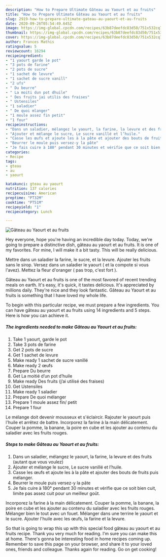```yaml
---
description: "How to Prepare Ultimate Gâteau au Yaourt et au fruits"
title: "How to Prepare Ultimate Gâteau au Yaourt et au fruits"
slug: 2919-how-to-prepare-ultimate-gateau-au-yaourt-et-au-fruits
date: 2020-09-26T05:54:49.645Z
image: https://img-global.cpcdn.com/recipes/63b87deefdc83d50/751x532cq70/gateau-au-yaourt-et-au-fruits-photo-principale-de-la-recette.jpg
thumbnail: https://img-global.cpcdn.com/recipes/63b87deefdc83d50/751x532cq70/gateau-au-yaourt-et-au-fruits-photo-principale-de-la-recette.jpg
cover: https://img-global.cpcdn.com/recipes/63b87deefdc83d50/751x532cq70/gateau-au-yaourt-et-au-fruits-photo-principale-de-la-recette.jpg
author: Frances Mathis
ratingvalue: 5
reviewcount: 16294
recipeingredient:
- "1 yaourt garde le pot"
- "3 pots de farine"
- "2 pots de sucre"
- "1 sachet de levure"
- "1 sachet de sucre vanill"
- "2 ufs"
- " Du beurre"
- " La moiti dun pot dhuile"
- " Des fruits jai utilis des fraises"
- " Ustensiles"
- "1 saladier"
- " De quoi mlanger"
- "1 moule assez fin petit"
- "1 four"
recipeinstructions:
- "Dans un saladier, mélangez le yaourt, la farine, la levure et des fruits (autant que vous voulez)"
- "Ajouter et mélange le sucre, Le sucre vanillé et l’huile."
- "Casse les œufs et ajoute les à la pâte et ajouter des bouts de fruits puis mélanger."
- "Beurrer le moule puis versez-y la pâte"
- "Je fais cuire à 180° pendant 30 minutes et vérifie que ce soit bien cuit, limite pas assez cuit pour un meilleur goût."
categories:
- Recipe
tags:
- gteau
- au
- yaourt

katakunci: gteau au yaourt 
nutrition: 137 calories
recipecuisine: American
preptime: "PT32M"
cooktime: "PT51M"
recipeyield: "1"
recipecategory: Lunch

---
```



![Gâteau au Yaourt et au fruits](https://img-global.cpcdn.com/recipes/63b87deefdc83d50/751x532cq70/gateau-au-yaourt-et-au-fruits-photo-principale-de-la-recette.jpg)

Hey everyone, hope you're having an incredible day today. Today, we're going to prepare a distinctive dish, gâteau au yaourt et au fruits. It is one of my favorites. For mine, I will make it a bit tasty. This will be really delicious.

Mettre dans un saladier la farine, le sucre, et la levure. Ajouter les fruits sans le sirop. Versez dans un saladier le yaourt ( et la compote si vous l&#39;avez). Mettez la fleur d&#39;oranger ( pas trop, c&#39;est fort ).

Gâteau au Yaourt et au fruits is one of the most favored of recent trending meals on earth. It's easy, it's quick, it tastes delicious. It's appreciated by millions daily. They're nice and they look fantastic. Gâteau au Yaourt et au fruits is something that I have loved my whole life.


To begin with this particular recipe, we must prepare a few ingredients. You can have gâteau au yaourt et au fruits using 14 ingredients and 5 steps. Here is how you can achieve it.

<!--inarticleads1-->

##### The ingredients needed to make Gâteau au Yaourt et au fruits:

1. Take 1 yaourt, garde le pot
1. Take 3 pots de farine
1. Get 2 pots de sucre
1. Get 1 sachet de levure
1. Make ready 1 sachet de sucre vanillé
1. Make ready 2 œufs
1. Prepare  Du beurre
1. Get  La moitié d’un pot d’huile
1. Make ready  Des fruits (j’ai utilisé des fraises)
1. Get  Ustensiles
1. Make ready 1 saladier
1. Prepare  De quoi mélanger
1. Prepare 1 moule assez fin/ petit
1. Prepare 1 four


Le mélange doit devenir mousseux et s&#39;éclaircir. Rajouter le yaourt puis l&#39;huile et arrêtez de battre. Incorporez la farine à la main délicatement. Couper la pomme, la banane, la poire en cube et les ajouter au contenu du saladier avec les fruits rouges. 

<!--inarticleads2-->

##### Steps to make Gâteau au Yaourt et au fruits:

1. Dans un saladier, mélangez le yaourt, la farine, la levure et des fruits (autant que vous voulez)
1. Ajouter et mélange le sucre, Le sucre vanillé et l’huile.
1. Casse les œufs et ajoute les à la pâte et ajouter des bouts de fruits puis mélanger.
1. Beurrer le moule puis versez-y la pâte
1. Je fais cuire à 180° pendant 30 minutes et vérifie que ce soit bien cuit, limite pas assez cuit pour un meilleur goût.


Incorporez la farine à la main délicatement. Couper la pomme, la banane, la poire en cube et les ajouter au contenu du saladier avec les fruits rouges. Mélanger bien le tout avec un fouet. Mélanger dans une terrine le yaourt et le sucre. Ajouter l&#39;huile avec les œufs, la farine et la levure. 

So that is going to wrap this up with this special food gâteau au yaourt et au fruits recipe. Thank you very much for reading. I'm sure you can make this at home. There's gonna be interesting food in home recipes coming up. Remember to save this page on your browser, and share it to your loved ones, friends and colleague. Thanks again for reading. Go on get cooking!
